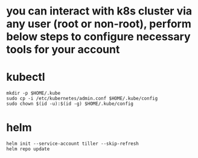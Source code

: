 # you can interact with k8s cluster via any user (root or non-root), perform below steps to configure necessary tools for your account

# kubectl
```
mkdir -p $HOME/.kube
sudo cp -i /etc/kubernetes/admin.conf $HOME/.kube/config
sudo chown $(id -u):$(id -g) $HOME/.kube/config
```
# helm
```
helm init --service-account tiller --skip-refresh
helm repo update
```
